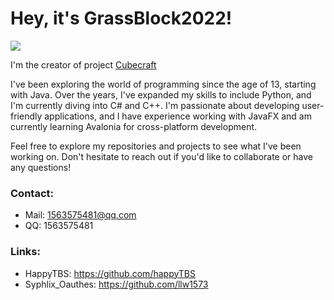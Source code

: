 
# Hey, it's GrassBlock2022!

<a href="https://github.com/Grass-Block">
  <img src="https://github-readme-stats.vercel.app/api/?username=Grass-Block&theme=github_dark&show_icons=true" />
</a>

I'm the creator of project 
[Cubecraft]([https://github.com/FlybirdGameStudio/Cubecraft](https://github.com/CubecraftDevelopment/Cubecraft))

I've been exploring the world of programming since the age of 13, starting with Java. 
Over the years, I've expanded my skills to include Python, and I'm currently diving into C# and C++.
I'm passionate about developing user-friendly applications, 
and I have experience working with JavaFX and am currently learning Avalonia for cross-platform development.

Feel free to explore my repositories and projects to see what I've been working on. 
Don't hesitate to reach out if you'd like to collaborate or have any questions!

### Contact:
- Mail: 1563575481@qq.com
- QQ: 1563575481

### Links:
- HappyTBS: https://github.com/happyTBS
- Syphlix_Oauthes: https://github.com/llw1573


